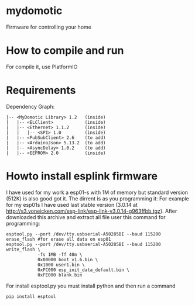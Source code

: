 # mydomotic
Firmware for controlling your home
# How to compile and run
For compile it, use PlatformIO

# Requirements

Dependency Graph:
```
|-- <MyDomotic Library> 1.2   (inside)
|   |-- <ELClient>            (inside)
|   |-- <Ethernet> 1.1.2      (inside)
|   |   |-- <SPI> 1.0         (inside)
|   |-- <PubSubClient> 2.6    (to add)
|   |-- <ArduinoJson> 5.13.2  (to add)
|   |-- <AsyncDelay> 1.0.2    (to add)
|   |-- <EEPROM> 2.0          (inside)
```

# Howto install esplink firmware

I have used for my work a esp01-s with 1M of memory but standard version (512K) is also good got it. The dirrent is as you programming it: For example for my esp01s I have used last stable version (3.0.14 at http://s3.voneicken.com/esp-link/esp-link-v3.0.14-g963ffbb.tgz). After downloaded this archive and extract all file user this command for programming:

```
esptool.py --port /dev/tty.usbserial-A50285BI --baud 115200 erase_flash #for erase all data on esp01
esptool.py --port /dev/tty.usbserial-A50285BI --baud 115200 write_flash \
            -fs 1MB -ff 40m \
            0x00000 boot_v1.6.bin \
            0x1000 user1.bin \
            0xFC000 esp_init_data_default.bin \
            0xFE000 blank.bin
```

For install esptool.py you must install python and then run a command
```
pip install esptool
```
